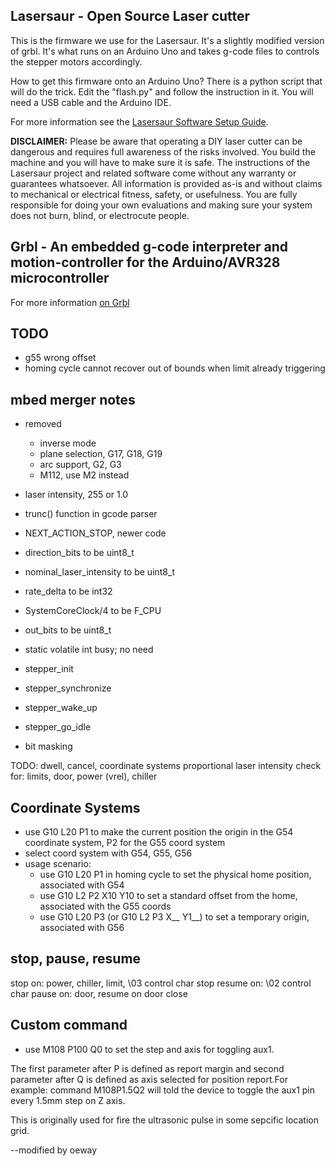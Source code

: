 
Lasersaur - Open Source Laser cutter
-------------------------------------

This is the firmware we use for the Lasersaur. It's a slightly modified version of grbl. It's what runs on an Arduino Uno and takes g-code files to controls the stepper motors accordingly.

How to get this firmware onto an Arduino Uno? There is a python script that will do the trick. Edit the "flash.py" and follow the instruction in it. You will need a USB cable and the Arduino IDE.

For more information see the [Lasersaur Software Setup Guide](http://labs.nortd.com/lasersaur/manual/software_setup).

**DISCLAIMER:** Please be aware that operating a DIY laser cutter can be dangerous and requires full awareness of the risks involved. You build the machine and you will have to make sure it is safe. The instructions of the Lasersaur project and related software come without any warranty or guarantees whatsoever. All information is provided as-is and without claims to mechanical or electrical fitness, safety, or usefulness. You are fully responsible for doing your own evaluations and making sure your system does not burn, blind, or electrocute people.


Grbl - An embedded g-code interpreter and motion-controller for the Arduino/AVR328 microcontroller
--------------

For more information [on Grbl](https://github.com/simen/grbl)


TODO
------
- g55 wrong offset
- homing cycle cannot recover out of bounds when limit already triggering

mbed merger notes
------------------
- removed
  - inverse mode
  - plane selection, G17, G18, G19
  - arc support, G2, G3
  - M112, use M2 instead

- laser intensity, 255 or 1.0
- trunc() function in gcode parser
- NEXT_ACTION_STOP, newer code
- direction_bits to be uint8_t
- nominal_laser_intensity to be uint8_t
- rate_delta to be int32
- SystemCoreClock/4 to be F_CPU
- out_bits to be uint8_t
- static volatile int busy; no need
- stepper_init
- stepper_synchronize
- stepper_wake_up
- stepper_go_idle
- bit masking

TODO: dwell, cancel, coordinate systems
      proportional laser intensity
      check for: limits, door, power (vrel), chiller


Coordinate Systems
------------------

- use G10 L20 P1 to make the current position the origin in the G54 coordinate system, P2 for the G55 coord system
- select coord system with G54, G55, G56
- usage scenario:
  - use G10 L20 P1 in homing cycle to set the physical home position, associated with G54
  - use G10 L2 P2 X10 Y10 to set a standard offset from the home, associated with the G55 coords
  - use G10 L20 P3 (or G10 L2 P3 X__ Y1__) to set a temporary origin, associated with G56
  
stop, pause, resume
--------------------
stop on: power, chiller, limit, \03 control char
stop resume on: \02 control char
pause on: door, resume on door close


Custom command
--------------
- use M108 P100 Q0 to set the step and axis for toggling aux1.

The first parameter after P is defined as report margin and second parameter after Q is defined as 
axis selected for position report.For example: command M108P1.5Q2 will told the device to toggle the aux1 pin every 1.5mm step on Z axis.

This is originally used for fire the ultrasonic pulse in some sepcific location grid. 

--modified by oeway



